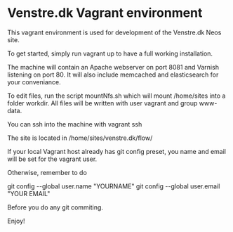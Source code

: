 Venstre.dk Vagrant environment
==============================


This vagrant environment is used for development of the Venstre.dk Neos site. 

To get started, simply run vagrant up to have a full working installation.

The machine will contain an Apache webserver on port 8081 and Varnish listening on port 80. 
It will also include memcached and elasticsearch for your conveniance.

To edit files, run the script mountNfs.sh which will mount /home/sites into a folder workdir. 
All files will be written with user vagrant and group www-data.

You can ssh into the machine with vagrant ssh

The site is located in /home/sites/venstre.dk/flow/

If your local Vagrant host already has git config preset, you name and email will be set for 
the vagrant user.

Otherwise, remember to do 

git config --global user.name "YOURNAME"
git config --global user.email "YOUR EMAIL"

Before you do any git commiting.

Enjoy!
